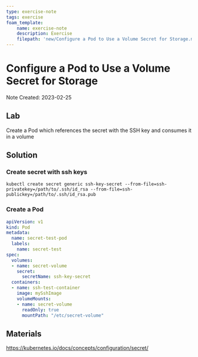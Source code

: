```yaml
---
type: exercise-note
tags: exercise
foam_template:
    name: exercise-note
    description: Exercise
    filepath: 'new/Configure a Pod to Use a Volume Secret for Storage.md'
---
```

# Configure a Pod to Use a Volume Secret for Storage
Note Created: 2023-02-25

## Lab 

Create a Pod which references the secret with the SSH key and consumes it in a volume

## Solution

### Create secret with ssh keys
```console
kubectl create secret generic ssh-key-secret --from-file=ssh-privatekey=/path/to/.ssh/id_rsa --from-file=ssh-publickey=/path/to/.ssh/id_rsa.pub
```
### Create a Pod
```yaml
apiVersion: v1
kind: Pod
metadata:
  name: secret-test-pod
  labels:
    name: secret-test
spec:
  volumes:
  - name: secret-volume
    secret:
      secretName: ssh-key-secret
  containers:
  - name: ssh-test-container
    image: mySshImage
    volumeMounts:
    - name: secret-volume
      readOnly: true
      mountPath: "/etc/secret-volume"
```

## Materials
https://kubernetes.io/docs/concepts/configuration/secret/